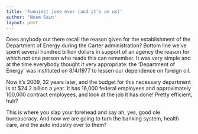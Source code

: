 ```yaml
---
title: 'Funniest joke ever (and it’s on us)'
author: 'Noam Sain'
layout: post
---
```


Does anybody out there recall the reason given for the establishment of the Department of Energy during the Carter administration? Bottom line we’ve spent several hundred billion dollars in support of an agency the reason for which not one person who reads this can remember. It was very simple and at the time everybody thought it very appropriate: the ‘Department of Energy’ was instituted on 8/4/1977 to lessen our dependence on foreign oil.

Now it’s 2009, 32 years later, and the budget for this necessary department is at $24.2 billion a year. It has 16,000 federal employees and approximately 100,000 contract employees, and look at the job it has done! Pretty efficient, huh?

This is where you slap your forehead and say ah, yes, good ole bureaucracy. And now we are going to turn the banking system, health care, and the auto industry over to them?
